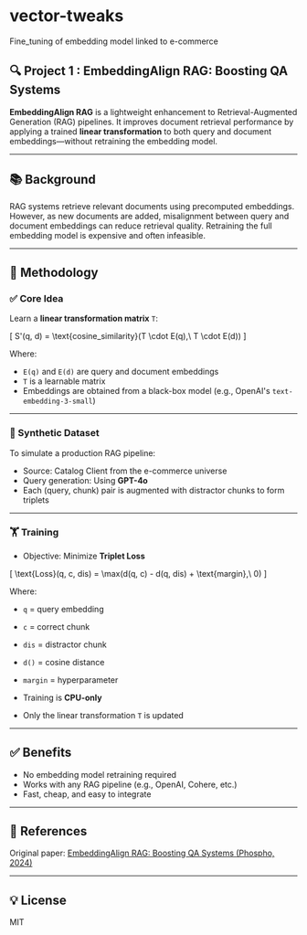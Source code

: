 # vector-tweaks
Fine_tuning of embedding model linked to e-commerce


## 🔍 Project 1 : EmbeddingAlign RAG: Boosting QA Systems

**EmbeddingAlign RAG** is a lightweight enhancement to Retrieval-Augmented Generation (RAG) pipelines. It improves document retrieval performance by applying a trained **linear transformation** to both query and document embeddings—without retraining the embedding model.

---

## 📚 Background

RAG systems retrieve relevant documents using precomputed embeddings. However, as new documents are added, misalignment between query and document embeddings can reduce retrieval quality. Retraining the full embedding model is expensive and often infeasible.

---

## 🧠 Methodology

### ✅ Core Idea

Learn a **linear transformation matrix** `T`:

\[
S'(q, d) = \text{cosine\_similarity}(T \cdot E(q),\ T \cdot E(d))
\]

Where:
- `E(q)` and `E(d)` are query and document embeddings
- `T` is a learnable matrix
- Embeddings are obtained from a black-box model (e.g., OpenAI's `text-embedding-3-small`)

---

### 🧪 Synthetic Dataset

To simulate a production RAG pipeline:

- Source: Catalog Client from the e-commerce universe
- Query generation: Using **GPT-4o**
- Each (query, chunk) pair is augmented with distractor chunks to form triplets

---

### 🏋️ Training

- Objective: Minimize **Triplet Loss**

\[
\text{Loss}(q, c, dis) = \max(d(q, c) - d(q, dis) + \text{margin},\ 0)
\]

Where:
- `q` = query embedding  
- `c` = correct chunk  
- `dis` = distractor chunk  
- `d()` = cosine distance  
- `margin` = hyperparameter

- Training is **CPU-only**
- Only the linear transformation `T` is updated

---


## ✅ Benefits

- No embedding model retraining required
- Works with any RAG pipeline (e.g., OpenAI, Cohere, etc.)
- Fast, cheap, and easy to integrate

---

## 📂 References

Original paper: [EmbeddingAlign RAG: Boosting QA Systems (Phospho, 2024)](https://research.phospho.ai/phospho_embeddingalign_rag.pdf)

---

## 💡 License

MIT
